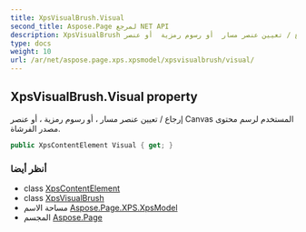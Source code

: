 ```yaml
---
title: XpsVisualBrush.Visual
second_title: Aspose.Page لمرجع NET API
description: XpsVisualBrush ملكية. إرجاع / تعيين عنصر مسار  أو رسوم رمزية  أو عنصر Canvas المستخدم لرسم محتوى مصدر الفرشاة.
type: docs
weight: 10
url: /ar/net/aspose.page.xps.xpsmodel/xpsvisualbrush/visual/
---
```

## XpsVisualBrush.Visual property

إرجاع / تعيين عنصر مسار ، أو رسوم رمزية ، أو عنصر Canvas المستخدم لرسم محتوى مصدر الفرشاة.

```csharp
public XpsContentElement Visual { get; }
```

### أنظر أيضا

* class [XpsContentElement](../../xpscontentelement/)
* class [XpsVisualBrush](../)
* مساحة الاسم [Aspose.Page.XPS.XpsModel](../../xpsvisualbrush/)
* المجسم [Aspose.Page](../../../)


